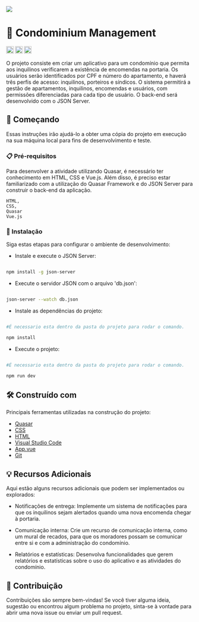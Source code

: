 
<img src="http://img.shields.io/static/v1?label=STATUS&message=EM%20DESENVOLVIMENTO&color=GREEN&style=for-the-badge"/>
</p>

# 🏢 Condominium Management
<code><img height="20" src="https://img.shields.io/badge/JavaScript-323330?style=for-the-badge&logo=javascript&logoColor=F7DF1E"></code>
<code><img height="20" src="https://img.shields.io/badge/HTML-239120?style=for-the-badge&logo=html5&logoColor=white"></code>
<code><img height="20" src="https://img.shields.io/badge/CSS-239120?&style=for-the-badge&logo=css3&logoColor=white"></code>

O projeto consiste em criar um aplicativo para um condomínio que permita aos inquilinos verificarem a existência de encomendas na portaria. Os usuários serão identificados por CPF e número do apartamento, e haverá três perfis de acesso: inquilinos, porteiros e síndicos. O sistema permitirá a gestão de apartamentos, inquilinos, encomendas e usuários, com permissões diferenciadas para cada tipo de usuário. O back-end será desenvolvido com o JSON Server.

## 🚀 Começando

Essas instruções irão ajudá-lo a obter uma cópia do projeto em execução na sua máquina local para fins de desenvolvimento e teste.

### 📋 Pré-requisitos

Para desenvolver a atividade utilizando Quasar, é necessário ter conhecimento em HTML, CSS e Vue.js. Além disso, é preciso estar familiarizado com a utilização do Quasar Framework e do JSON Server para construir o back-end da aplicação. 

```
HTML,
CSS,
Quasar
Vue.js

```

### 🔧 Instalação


Siga estas etapas para configurar o ambiente de desenvolvimento:

* Instale e execute o JSON Server:

```bash

npm install -g json-server

```
* Execute o servidor JSON com o arquivo 'db.json':

```bash

json-server --watch db.json

```

* Instale as dependências do projeto:

```bash

#É necessario esta dentro da pasta do projeto para rodar o comando.

npm install
```
* Execute o projeto:

```bash

#É necessario esta dentro da pasta do projeto para rodar o comando.

npm run dev
```


## 🛠️ Construído com

Principais ferramentas utilizadas na construção do projeto:


* [Quasar](https://quasar.dev/) 
* [CSS](https://developer.mozilla.org/pt-BR/docs/Web/CSS )
* [HTML](https://developer.mozilla.org/pt-BR/docs/Web/HTML) 
* [Visual Studio Code](https://code.visualstudio.com) 
* [App.vue](https://vuejs.org)
* [Git](https://docs.github.com/pt/account-and-profile)


## 💡 Recursos Adicionais

Aqui estão alguns recursos adicionais que podem ser implementados ou explorados:

* Notificações de entrega: Implemente um sistema de notificações para que os inquilinos sejam alertados quando uma nova encomenda chegar à portaria.

* Comunicação interna: Crie um recurso de comunicação interna, como um mural de recados, para que os moradores possam se comunicar entre si e com a administração do condomínio.

* Relatórios e estatísticas: Desenvolva funcionalidades que gerem relatórios e estatísticas sobre o uso do aplicativo e as atividades do condomínio.

## 🤝 Contribuição

Contribuições são sempre bem-vindas! Se você tiver alguma ideia, sugestão ou encontrou algum problema no projeto, sinta-se à vontade para abrir uma nova issue ou enviar um pull request.